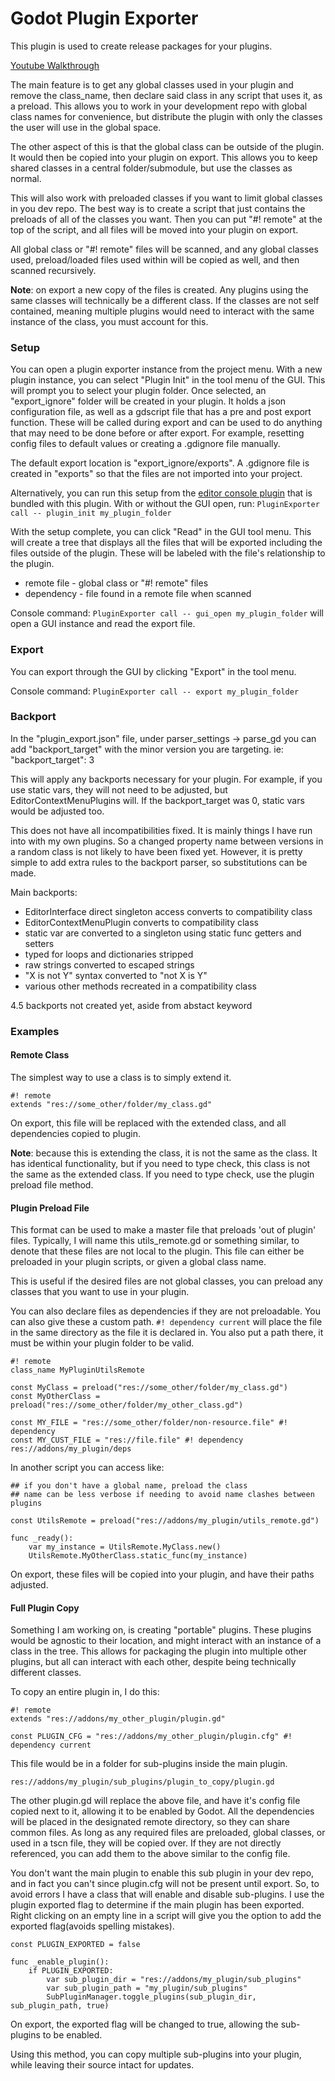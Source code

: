 # Godot Plugin Exporter

This plugin is used to create release packages for your plugins.

[Youtube Walkthrough](https://youtu.be/G0ZlF8FJ94U)

The main feature is to get any global classes used in your plugin and remove the class_name, then declare said class in any script that uses it, as a preload. This allows you to work in your development repo with global class names for convenience, but distribute the plugin with only the classes the user will use in the global space.

The other aspect of this is that the global class can be outside of the plugin. It would then be copied into your plugin on export. This allows you to keep shared classes in a central folder/submodule, but use the classes as normal.

This will also work with preloaded classes if you want to limit global classes in you dev repo. The best way is to create a script that just contains the preloads of all of the classes you want. Then you can put "#! remote" at the top of the script, and all files will be moved into your plugin on export.

All global class or "#! remote" files will be scanned, and any global classes used, preload/loaded files used within will be copied as well, and then scanned recursively.

**Note**: on export a new copy of the files is created. Any plugins using the same classes will technically be a different class. If the classes are not self contained, meaning multiple plugins would need to interact with the same instance of the class, you must account for this.

### Setup

You can open a plugin exporter instance from the project menu. With a new plugin instance, you can select "Plugin Init" in the tool menu of the GUI.  This will prompt you to select your plugin folder. Once selected, an "export_ignore" folder will be created in your plugin. It holds a json configuration file, as well as a gdscript file that has a pre and post export function. These will be called during export and can be used to do anything that may need to be done before or after export.  For example, resetting config files to default values or creating a .gdignore file manually.

The default export location is "export_ignore/exports". A .gdignore file is created in "exports" so that the files are not imported into your project.

Alternatively, you can run this setup from the [editor console plugin](https://github.com/brohd11/Godot-Editor-Console) that is bundled with this plugin. With or without the GUI open, run: `PluginExporter call -- plugin_init my_plugin_folder`

With the setup complete, you can click "Read" in the GUI tool menu. This will create a tree that displays all the files that will be exported including the files outside of the plugin. These will be labeled with the file's relationship to the plugin.
 - remote file - global class or "#! remote" files
 - dependency - file found in a remote file when scanned

Console command: `PluginExporter call -- gui_open my_plugin_folder` will open a GUI instance and read the export file.

### Export

You can export through the GUI by clicking "Export" in the tool menu.

Console command: `PluginExporter call -- export my_plugin_folder
`

### Backport

In the "plugin_export.json" file, under parser_settings -> parse_gd you can add "backport_target" with the minor version you are targeting. ie: "backport_target": 3

This will apply any backports necessary for your plugin. For example, if you use static vars, they will not need to be adjusted, but EditorContextMenuPlugins will. If the backport_target was 0, static vars would be adjusted too.

This does not have all incompatibilities fixed. It is mainly things I have run into with my own plugins. So a changed property name between versions in a random class is not likely to have been fixed yet. However, it is pretty simple to add extra rules to the backport parser, so substitutions can be made.

Main backports:
- EditorInterface direct singleton access converts to compatibility class
 - EditorContextMenuPlugin converts to compatibility class
 - static var are converted to a singleton using static func getters and setters
 - typed for loops and dictionaries stripped
 - raw strings converted to escaped strings
 - "X is not Y" syntax converted to "not X is Y"
 - various other methods recreated in a compatibility class

4.5 backports not created yet, aside from abstact keyword

### Examples

#### Remote Class

The simplest way to use a class is to simply extend it.

```
#! remote
extends "res://some_other/folder/my_class.gd"
```

On export, this file will be replaced with the extended class, and all dependencies copied to plugin.

**Note**: because this is extending the class, it is not the same as the class. It has identical functionality, but if you need to type check, this class is not the same as the extended class. If you need to type check, use the plugin preload file method.

#### Plugin Preload File

This format can be used to make a master file that preloads 'out of plugin' files. Typically, I will name this utils_remote.gd or something similar, to denote that these files are not local to the plugin. This file can either be preloaded in your plugin scripts, or given a global class name. 

This is useful if the desired files are not global classes, you can preload any classes that you want to use in your plugin.

You can also declare files as dependencies if they are not preloadable. You can also give these a custom path. `#! dependency current` will place the file in the same directory as the file it is declared in. You also put a path there, it must be within your plugin folder to be valid.

```
#! remote
class_name MyPluginUtilsRemote

const MyClass = preload("res://some_other/folder/my_class.gd")
const MyOtherClass = preload("res://some_other/folder/my_other_class.gd")

const MY_FILE = "res://some_other/folder/non-resource.file" #! dependency
const MY_CUST_FILE = "res://file.file" #! dependency res://addons/my_plugin/deps
```

In another script you can access like:

```
## if you don't have a global name, preload the class
## name can be less verbose if needing to avoid name clashes between plugins

const UtilsRemote = preload("res://addons/my_plugin/utils_remote.gd")

func _ready():
	var my_instance = UtilsRemote.MyClass.new()
	UtilsRemote.MyOtherClass.static_func(my_instance)
```

On export, these files will be copied into your plugin, and have their paths adjusted.

#### Full Plugin Copy

Something I am working on, is creating "portable" plugins. These plugins would be agnostic to their location, and might interact with an instance of a class in the tree. This allows for packaging the plugin into multiple other plugins, but all can interact with each other, despite being technically different classes.

To copy an entire plugin in, I do this:
```
#! remote
extends "res://addons/my_other_plugin/plugin.gd"

const PLUGIN_CFG = "res://addons/my_other_plugin/plugin.cfg" #! dependency current
```

This file would be in a folder for sub-plugins inside the main plugin. 

`res://addons/my_plugin/sub_plugins/plugin_to_copy/plugin.gd`

The other plugin.gd will replace the above file, and have it's config file copied next to it, allowing it to be enabled by Godot. All the dependencies will be placed in the designated remote directory, so they can share common files. As long as any required files are preloaded, global classes, or used in a tscn file, they will be copied over. If they are not directly referenced, you can add them to the above similar to the config file.

You don't want the main plugin to enable this sub plugin in your dev repo, and in fact you can't since plugin.cfg will not be present until export. So, to avoid errors I have a class that will enable and disable sub-plugins. I use the plugin exported flag to determine if the main plugin has been exported. Right clicking on an empty line in a script will give you the option to add the exported flag(avoids spelling mistakes).

``` gdscript
const PLUGIN_EXPORTED = false

func _enable_plugin():
	if PLUGIN_EXPORTED:
		var sub_plugin_dir = "res://addons/my_plugin/sub_plugins"
		var sub_plugin_path = "my_plugin/sub_plugins"
		SubPluginManager.toggle_plugins(sub_plugin_dir, sub_plugin_path, true)
```

On export, the exported flag will be changed to true, allowing the sub-plugins to be enabled.

Using this method, you can copy multiple sub-plugins into your plugin, while leaving their source intact for updates.
